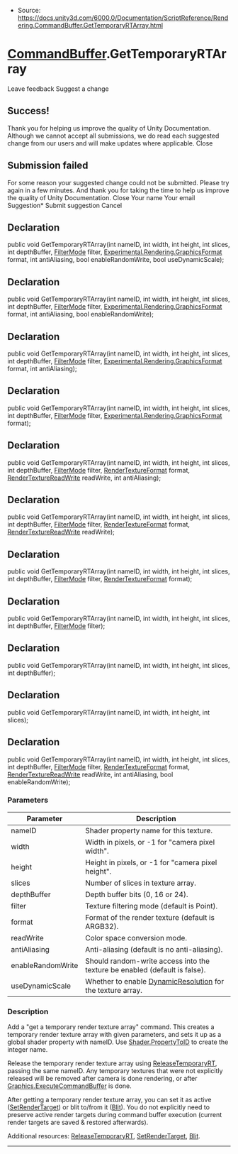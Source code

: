 * Source: https://docs.unity3d.com/6000.0/Documentation/ScriptReference/Rendering.CommandBuffer.GetTemporaryRTArray.html

#  [CommandBuffer](https://docs.unity3d.com/6000.0/Documentation/ScriptReference/Rendering.CommandBuffer.html).GetTemporaryRTArray
Leave feedback
Suggest a change
## Success!
Thank you for helping us improve the quality of Unity Documentation. Although we cannot accept all submissions, we do read each suggested change from our users and will make updates where applicable.
Close
## Submission failed
For some reason your suggested change could not be submitted. Please <a>try again</a> in a few minutes. And thank you for taking the time to help us improve the quality of Unity Documentation.
Close
Your name Your email Suggestion* Submit suggestion
Cancel
## Declaration
public void GetTemporaryRTArray(int nameID, int width, int height, int slices, int depthBuffer, [FilterMode](https://docs.unity3d.com/6000.0/Documentation/ScriptReference/FilterMode.html) filter, [Experimental.Rendering.GraphicsFormat](https://docs.unity3d.com/6000.0/Documentation/ScriptReference/Experimental.Rendering.GraphicsFormat.html) format, int antiAliasing, bool enableRandomWrite, bool useDynamicScale); 
## Declaration
public void GetTemporaryRTArray(int nameID, int width, int height, int slices, int depthBuffer, [FilterMode](https://docs.unity3d.com/6000.0/Documentation/ScriptReference/FilterMode.html) filter, [Experimental.Rendering.GraphicsFormat](https://docs.unity3d.com/6000.0/Documentation/ScriptReference/Experimental.Rendering.GraphicsFormat.html) format, int antiAliasing, bool enableRandomWrite); 
## Declaration
public void GetTemporaryRTArray(int nameID, int width, int height, int slices, int depthBuffer, [FilterMode](https://docs.unity3d.com/6000.0/Documentation/ScriptReference/FilterMode.html) filter, [Experimental.Rendering.GraphicsFormat](https://docs.unity3d.com/6000.0/Documentation/ScriptReference/Experimental.Rendering.GraphicsFormat.html) format, int antiAliasing); 
## Declaration
public void GetTemporaryRTArray(int nameID, int width, int height, int slices, int depthBuffer, [FilterMode](https://docs.unity3d.com/6000.0/Documentation/ScriptReference/FilterMode.html) filter, [Experimental.Rendering.GraphicsFormat](https://docs.unity3d.com/6000.0/Documentation/ScriptReference/Experimental.Rendering.GraphicsFormat.html) format); 
## Declaration
public void GetTemporaryRTArray(int nameID, int width, int height, int slices, int depthBuffer, [FilterMode](https://docs.unity3d.com/6000.0/Documentation/ScriptReference/FilterMode.html) filter, [RenderTextureFormat](https://docs.unity3d.com/6000.0/Documentation/ScriptReference/RenderTextureFormat.html) format, [RenderTextureReadWrite](https://docs.unity3d.com/6000.0/Documentation/ScriptReference/RenderTextureReadWrite.html) readWrite, int antiAliasing); 
## Declaration
public void GetTemporaryRTArray(int nameID, int width, int height, int slices, int depthBuffer, [FilterMode](https://docs.unity3d.com/6000.0/Documentation/ScriptReference/FilterMode.html) filter, [RenderTextureFormat](https://docs.unity3d.com/6000.0/Documentation/ScriptReference/RenderTextureFormat.html) format, [RenderTextureReadWrite](https://docs.unity3d.com/6000.0/Documentation/ScriptReference/RenderTextureReadWrite.html) readWrite); 
## Declaration
public void GetTemporaryRTArray(int nameID, int width, int height, int slices, int depthBuffer, [FilterMode](https://docs.unity3d.com/6000.0/Documentation/ScriptReference/FilterMode.html) filter, [RenderTextureFormat](https://docs.unity3d.com/6000.0/Documentation/ScriptReference/RenderTextureFormat.html) format); 
## Declaration
public void GetTemporaryRTArray(int nameID, int width, int height, int slices, int depthBuffer, [FilterMode](https://docs.unity3d.com/6000.0/Documentation/ScriptReference/FilterMode.html) filter); 
## Declaration
public void GetTemporaryRTArray(int nameID, int width, int height, int slices, int depthBuffer); 
## Declaration
public void GetTemporaryRTArray(int nameID, int width, int height, int slices); 
## Declaration
public void GetTemporaryRTArray(int nameID, int width, int height, int slices, int depthBuffer, [FilterMode](https://docs.unity3d.com/6000.0/Documentation/ScriptReference/FilterMode.html) filter, [RenderTextureFormat](https://docs.unity3d.com/6000.0/Documentation/ScriptReference/RenderTextureFormat.html) format, [RenderTextureReadWrite](https://docs.unity3d.com/6000.0/Documentation/ScriptReference/RenderTextureReadWrite.html) readWrite, int antiAliasing, bool enableRandomWrite); 
### Parameters
Parameter | Description  
---|---  
nameID | Shader property name for this texture.  
width | Width in pixels, or -1 for "camera pixel width".  
height | Height in pixels, or -1 for "camera pixel height".  
slices | Number of slices in texture array.  
depthBuffer | Depth buffer bits (0, 16 or 24).  
filter | Texture filtering mode (default is Point).  
format | Format of the render texture (default is ARGB32).  
readWrite | Color space conversion mode.  
antiAliasing | Anti-aliasing (default is no anti-aliasing).  
enableRandomWrite | Should random-write access into the texture be enabled (default is false).  
useDynamicScale | Whether to enable [DynamicResolution](https://docs.unity3d.com/6000.0/Documentation/Manual/DynamicResolution.html) for the texture array.  
### Description
Add a "get a temporary render texture array" command.
This creates a temporary render texture array with given parameters, and sets it up as a global shader property with nameID. Use [Shader.PropertyToID](https://docs.unity3d.com/6000.0/Documentation/ScriptReference/Shader.PropertyToID.html) to create the integer name.  
  
Release the temporary render texture array using [ReleaseTemporaryRT](https://docs.unity3d.com/6000.0/Documentation/ScriptReference/Rendering.CommandBuffer.ReleaseTemporaryRT.html), passing the same nameID. Any temporary textures that were not explicitly released will be removed after camera is done rendering, or after [Graphics.ExecuteCommandBuffer](https://docs.unity3d.com/6000.0/Documentation/ScriptReference/Graphics.ExecuteCommandBuffer.html) is done.  
  
After getting a temporary render texture array, you can set it as active ([SetRenderTarget](https://docs.unity3d.com/6000.0/Documentation/ScriptReference/Rendering.CommandBuffer.SetRenderTarget.html)) or blit to/from it ([Blit](https://docs.unity3d.com/6000.0/Documentation/ScriptReference/Rendering.CommandBuffer.Blit.html)). You do not explicitly need to preserve active render targets during command buffer execution (current render targets are saved & restored afterwards).  
  
Additional resources: [ReleaseTemporaryRT](https://docs.unity3d.com/6000.0/Documentation/ScriptReference/Rendering.CommandBuffer.ReleaseTemporaryRT.html), [SetRenderTarget](https://docs.unity3d.com/6000.0/Documentation/ScriptReference/Rendering.CommandBuffer.SetRenderTarget.html), [Blit](https://docs.unity3d.com/6000.0/Documentation/ScriptReference/Rendering.CommandBuffer.Blit.html).
* * *
